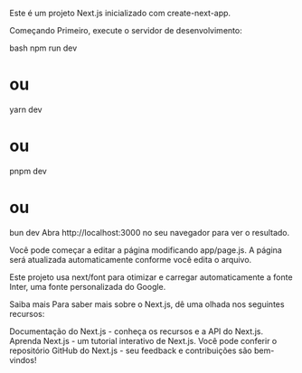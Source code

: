Este é um projeto Next.js inicializado com create-next-app.

Começando
Primeiro, execute o servidor de desenvolvimento:

bash
npm run dev
# ou
yarn dev
# ou
pnpm dev
# ou
bun dev
Abra http://localhost:3000 no seu navegador para ver o resultado.

Você pode começar a editar a página modificando app/page.js. A página será atualizada automaticamente conforme você edita o arquivo.

Este projeto usa next/font para otimizar e carregar automaticamente a fonte Inter, uma fonte personalizada do Google.

Saiba mais
Para saber mais sobre o Next.js, dê uma olhada nos seguintes recursos:

Documentação do Next.js - conheça os recursos e a API do Next.js.
Aprenda Next.js - um tutorial interativo de Next.js.
Você pode conferir o repositório GitHub do Next.js - seu feedback e contribuições são bem-vindos!